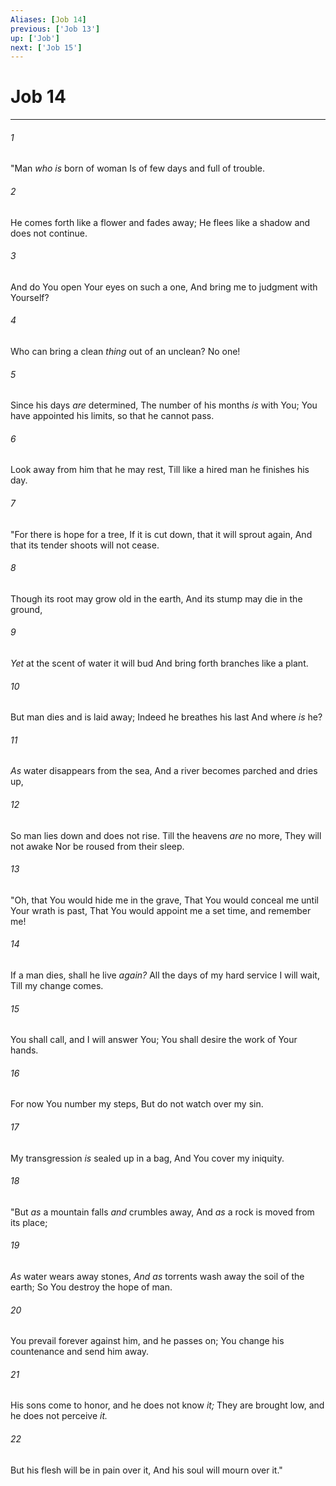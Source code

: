 ```yaml
---
Aliases: [Job 14]
previous: ['Job 13']
up: ['Job']
next: ['Job 15']
---
```

# Job 14

***


###### 1 
"Man _who is_ born of woman Is of few days and full of trouble. 

###### 2 
He comes forth like a flower and fades away; He flees like a shadow and does not continue. 

###### 3 
And do You open Your eyes on such a one, And bring me to judgment with Yourself? 

###### 4 
Who can bring a clean _thing_ out of an unclean? No one! 

###### 5 
Since his days _are_ determined, The number of his months _is_ with You; You have appointed his limits, so that he cannot pass. 

###### 6 
Look away from him that he may rest, Till like a hired man he finishes his day. 

###### 7 
"For there is hope for a tree, If it is cut down, that it will sprout again, And that its tender shoots will not cease. 

###### 8 
Though its root may grow old in the earth, And its stump may die in the ground, 

###### 9 
_Yet_ at the scent of water it will bud And bring forth branches like a plant. 

###### 10 
But man dies and is laid away; Indeed he breathes his last And where _is_ he? 

###### 11 
_As_ water disappears from the sea, And a river becomes parched and dries up, 

###### 12 
So man lies down and does not rise. Till the heavens _are_ no more, They will not awake Nor be roused from their sleep. 

###### 13 
"Oh, that You would hide me in the grave, That You would conceal me until Your wrath is past, That You would appoint me a set time, and remember me! 

###### 14 
If a man dies, shall he live _again?_ All the days of my hard service I will wait, Till my change comes. 

###### 15 
You shall call, and I will answer You; You shall desire the work of Your hands. 

###### 16 
For now You number my steps, But do not watch over my sin. 

###### 17 
My transgression _is_ sealed up in a bag, And You cover my iniquity. 

###### 18 
"But _as_ a mountain falls _and_ crumbles away, And _as_ a rock is moved from its place; 

###### 19 
_As_ water wears away stones, _And as_ torrents wash away the soil of the earth; So You destroy the hope of man. 

###### 20 
You prevail forever against him, and he passes on; You change his countenance and send him away. 

###### 21 
His sons come to honor, and he does not know _it;_ They are brought low, and he does not perceive _it._ 

###### 22 
But his flesh will be in pain over it, And his soul will mourn over it."
